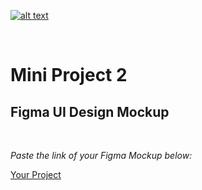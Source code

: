 [![alt text](https://x4w8f4y8.rocketcdn.me/wp-content/uploads/2020/05/iod_h_tp_white_c.png)](#)

<br/>

# Mini Project 2

## Figma UI Design Mockup

</br>

_Paste the link of your Figma Mockup below:_

[Your Project](https://www.figma.com/file/oGM9MgIvGwl2YcemvQLNIm/Mini-Project-2?type=design&node-id=0%3A1&mode=design&t=HkjjOSatNCIzV5Cq-1)
</br>